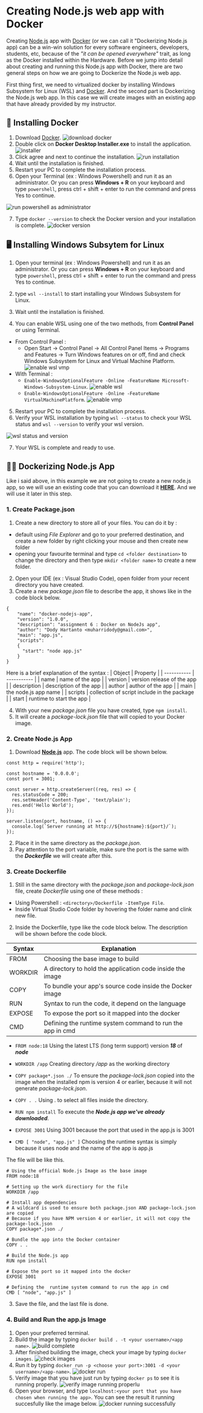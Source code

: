 # Creating Node.js web app with Docker

Creating [Node.js](https://nodejs.org/en) app with [Docker](https://www.docker.com/) (or we can call it "Dockerizing Node.js app) can be a win-win solution for every software engineers, developers, students, etc, because of the _"it can be opened everywhere"_ trait, as long as the Docker installed within the Hardware. Before we jump into detail about creating and running this Node.js app with Docker, there are two general steps on how we are going to Dockerize the Node.js web app. 

First thing first, we need to virtualized docker by installing Windows Subsystem for Linux (WSL) and [Docker](https://www.docker.com/). And the second part is  Dockerizing the Node.js web app. In this case we will create images with an existing app that have already provided by my instructor.

## 🐳 Installing Docker 
1. Download [Docker](https://https://www.docker.com/).
![download docker](/images/download-docker.png)
2. Double click on __Docker Desktop Installer.exe__ to install the application.
![installer](/images/installer.png)
3. Click agree and next to continue the installation.
![run installation](/images/install-docker.png)
4. Wait until the installation is finished.
5. Restart your PC to complete the installation process.
6. Open your Terminal (ex : Windows Powershell) and run it as an administrator.
Or you can press __Windows + R__ on your keyboard and type `powershell`, press ctrl + shift + enter to run the command and press Yes to continue.

![run powershell as administrator](/images/powershell-run_as_admin.png)

7. Type `docker --version` to check the Docker version and your installation is complete.
![docker version](/images/docker--version.png)

## 🖥️ Installing Windows Subsytem for Linux
1. Open your terminal (ex : Windows Powershell) and run it as an administrator.
Or you can press __Windows + R__ on your keyboard and type `powershell`, press ctrl + shift + enter to run the command and press Yes to continue.

2. type `wsl --install` to start installing your Windows Subsystem for Linux.
3. Wait until the installation is finished.
4. You can enable WSL using one of the two methods, from __Control Panel__ or using Terminal.
- From Control Panel : 
    - Open Start -> Control Panel -> All Control Panel Items -> Programs and Features -> Turn Windows features on or off, find and check Windows Subsystem for Linux and Virtual Machine Platform.
    ![enable wsl vmp](/images/enable.png)
- With Terminal :
    - `Enable-WindowsOptionalFeature -Online -FeatureName Microsoft-Windows-Subsystem-Linux`.
    ![enable wsl](/images/enable-wsl-pws.png)
    - `Enable-WindowsOptionalFeature -Online -FeatureName VirtualMachinePlatform`.
    ![enable vmp](/images/enable-vmp.png)
5. Restart your PC to complete the installation process.
6. Verify your WSL installation by typing `wsl --status` to check your WSL status and `wsl --version` to verify your wsl version.

![wsl status and version](/images/wsl-version.png)

7. Your WSL is complete and ready to use.

## 👨‍💻 Dockerizing Node.js App

Like i said above, in this example we are not going to create a new node.js app, so we will use an existing code that you can download it __[HERE](https://gist.github.com/berdoezt/e51718982926f0caa3fcd8ed45111430)__. And we will use it later in this step.


### 1. Create Package.json
1. Create a new directory to store all of your files. You can do it by :
- default using _File Explorer_ and go to your preferred destination, and create a new folder by right clicking your mouse and then create new folder 
- opening your favourite terminal and type `cd <folder destination>` to change the directory and then type `mkdir <folder name>` to create a new folder.
2. Open your IDE (ex : Visual Studio Code), open folder from your recent directory you have created.
3. Create a new _package.json_ file to describe the app, it shows like in the code block below.
```
{
    "name": "docker-nodejs-app",
    "version": "1.0.0",
    "description": "assignment 6 : Docker on NodeJs app",
    "author": "Dody Hartanto <muharridody@gmail.com>",
    "main": "app.js",
    "scripts": 
    {
      "start": "node app.js"
    }
}
```
Here is a brief explanation of the syntax :
| Object | Property |
| ----------- | ----------- |
| name | name of the app |
| version | version release of the app |
| description | description of the app |
| author | author of the app |
| main | the node.js app name |
| scripts | collection of script include in the package |
| start | runtime to start the app |

4. With your new _package.json_ file you have created, type `npm install`.
5. It will create a _package-lock.json_ file that will copied to your Docker image.

### 2. Create Node.js App
1. Download __[Node.js](https://gist.github.com/berdoezt/e51718982926f0caa3fcd8ed45111430)__ app. The code block will be shown below.
```
const http = require('http');

const hostname = '0.0.0.0';
const port = 3001;

const server = http.createServer((req, res) => {
  res.statusCode = 200;
  res.setHeader('Content-Type', 'text/plain');
  res.end('Hello World');
});

server.listen(port, hostname, () => {
  console.log(`Server running at http://${hostname}:${port}/`);
});
```
2. Place it in the same directory as the _package.json_.
3. Pay attention to the port variable, make sure the port is the same with the ___Dockerfile___ we will create after this.

### 3. Create Dockerfile
1. Still in the same directory with the _package.json_ and _package-lock.json_ file, create _Dockerfile_ using one of these methods :
- Using Powershell : `<directory>/Dockerfile -ItemType File`.
- Inside Virtual Studio Code folder by hovering the folder name and clink new file.
2. Inside the Dockerfile, type like the code block below. The description will be shown before the code block.

| Syntax | Explanation | 
| ----------- | ----------- |
| FROM | Choosing the base image to build |
| WORKDIR | A directory to hold the application code inside the image |
| COPY | To bundle your app's source code inside the Docker image | 
| RUN | Syntax to run the code, it depend on the language | 
| EXPOSE | To expose the port so it mapped into the docker |
| CMD | Defining the  runtime system command to run the app in cmd |


- `FROM node:18` 
Using the latest LTS (long term support) version ___18___ of ___node___ 


- `WORKDIR /app` 
Creating directory _/app_ as the working directory


- `COPY package*.json ./`
To ensure the _package-lock.json_ copied into the image when the installed npm is version 4 or earlier, because it will not generate _package-lock.json_.


- `COPY . .`
Using . to select all files inside the directory.


- `RUN npm install` 
To execute the ___Node.js app we've already downloaded___.


- `EXPOSE 3001`
Using 3001 because the port that used in the app.js is 3001


- `CMD [ "node", "app.js" ]`
Choosing the runtime syntax is simply because it uses node and the name of the app is app.js 


The file will be like this.
```
# Using the official Node.js Image as the base image
FROM node:18

# Setting up the work directiory for the file
WORKDIR /app

# Install app dependencies
# A wildcard is used to ensure both package.json AND package-lock.json are copied
# Because if you have NPM version 4 or earlier, it will not copy the package-lock.json
COPY package*.json ./

# Bundle the app into the Docker container 
COPY . .

# Build the Node.js app 
RUN npm install

# Expose the port so it mapped into the docker
EXPOSE 3001

# Defining the  runtime system command to run the app in cmd
CMD [ "node", "app.js" ]
```
3. Save the file, and the last file is done. 

### 4. Build and Run the app.js Image
1. Open your preferred terminal.
2. Build the image by typing `docker build . -t <your username>/<app name>`.
![build complete](/images/build-complete.png)
3. After finished building the image, check your image by typing `docker images`.
![check images](/images/docker-images.png)
4. Run it by typing `docker run -p <choose your port>:3001 -d <your username>/<app-name>`.
![docker run](/images/docker-run.png)
5. Verify image that you have just run by typing `docker ps` to see it is running properly.
![verify image running properlu](/images/docker-ps.png)
6. Open your browser, and type `localhost:<your port that you have chosen when running the app>`. You can see the result it running succesfully like the image below.
![docker running successfully](/images/helloworld.png)